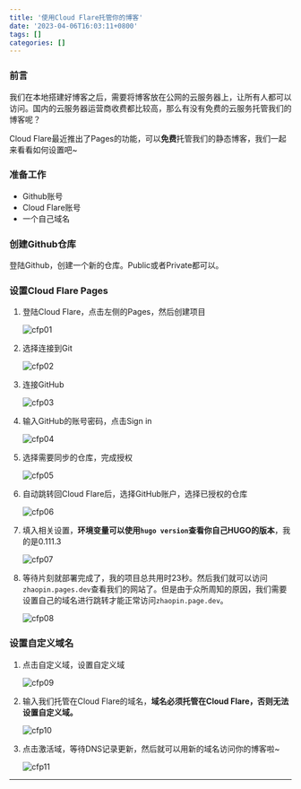 ```yaml
---
title: '使用Cloud Flare托管你的博客'
date: '2023-04-06T16:03:11+0800'
tags: []
categories: []
---
```


### 前言

我们在本地搭建好博客之后，需要将博客放在公网的云服务器上，让所有人都可以访问。国内的云服务器运营商收费都比较高，那么有没有免费的云服务托管我们的博客呢？

Cloud Flare最近推出了Pages的功能，可以**免费**托管我们的静态博客，我们一起来看看如何设置吧~
### 准备工作

- Github账号
- Cloud Flare账号
- 一个自己域名

### 创建Github仓库

登陆Github，创建一个新的仓库。Public或者Private都可以。

### 设置Cloud Flare Pages

1. 登陆Cloud Flare，点击左侧的Pages，然后创建项目

   ![cfp01](/pictures/cfp/cfp01.png)

2. 选择连接到Git

   ![cfp02](/pictures/cfp/cfp02.png)

3. 连接GitHub

   ![cfp03](/pictures/cfp/cfp03.png)

4. 输入GitHub的账号密码，点击Sign in

   ![cfp04](/pictures/cfp/cfp04.png)

5. 选择需要同步的仓库，完成授权

   ![cfp05](/pictures/cfp/cfp05.png)

6. 自动跳转回Cloud Flare后，选择GitHub账户，选择已授权的仓库

   ![cfp06](/pictures/cfp/cfp06.png)

7. 填入相关设置，**环境变量可以使用`hugo version`查看你自己HUGO的版本**，我的是0.111.3

   ![cfp07](/pictures/cfp/cfp07.PNG)

8. 等待片刻就部署完成了，我的项目总共用时23秒。然后我们就可以访问`zhaopin.pages.dev`查看我们的网站了。但是由于众所周知的原因，我们需要设置自己的域名进行跳转才能正常访问`zhaopin.page.dev`。

   ![cfp08](/pictures/cfp/cfp08.png)

### 设置自定义域名

1. 点击自定义域，设置自定义域

   ![cfp09](/pictures/cfp/cfp09.png)

2. 输入我们托管在Cloud Flare的域名，**域名必须托管在Cloud Flare，否则无法设置自定义域。**

   ![cfp10](/pictures/cfp/cfp10.png)

3. 点击激活域，等待DNS记录更新，然后就可以用新的域名访问你的博客啦~

   ![cfp11](/pictures/cfp/cfp11.png)

---